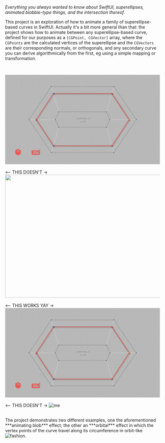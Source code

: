 *Everything you always wanted to know about SwiftUI, superellipses, animated blobbie-type things, and the intersection thereof.*

This project is an exploration of how to animate a family of superellipse-based curves in SwiftUI. Actually it's a bit more general than that: the project shows how to animate between any superellipse-based curve, defined for our purposes as a `[CGPoint, CGVector]` array, where the `CGPoints` are the calculated vertices of the superellipse and the `CGVectors` are their corresponding normals, or orthogonals, and any secondary curve you can derive algorithmically from the first, eg using a simple mapping or transformation. 

</br>

![me](https://github.com/howardck/BezierBlobs/blob/main/BezierBlobs/README_resources/Delta_fixed_unsmoothed_1.gif)

<-- THIS DOESN'T ->
<img src="./README_resources/Delta_fixed_unsmoothed_1.gif" width="600" height="400"/>

<-- THIS WORKS YAY ->
![me](https://github.com/howardck/BezierBlobs/blob/main/BezierBlobs/README_resources/Delta_fixed_unsmoothed_1.gif)

<-- THIS DOESN'T ->
![me](/README_resources/Delta_fixed_unsmoothed_1.gif)

</br>
The project demonstrates two different examples, one the aforementioned ***animating blob*** effect; the other an ***orbital*** effect in which the vertex points of the curve travel along its circumference in orbit-like fashion.

<img align="left" src="/README_resources/Delta_fixed_unsmoothed_1.gif width=566">

<!--
https://github.com/howardck/BezierBlobs/blob/main/BezierBlobs/README_resources/Delta_fixed_unsmoothed_1.gif
->

TEST TEST

<!-- width="640"> ->

`BezierBlobs` runs on both iPhone and the iPad. The user experience at present is better on iPad, due to some unresolved issues that occur when changing orientation between landscape and portrait on the phone. To be fixed (hopefully) ...

Enjoy!
